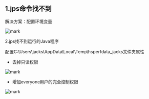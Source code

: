 ## 1.jps命令找不到

解决方案：配置环境变量

![mark](http://cdn.jayh.club/blog/20200914/yTI4o5jWiiOX.png?imageslim)



2.jps找不到运行的Java程序

配置C:\Users\jacks\AppData\Local\Temp\hsperfdata_jacks文件夹属性

- 去掉只读权限

![mark](http://cdn.jayh.club/blog/20200914/2huQHkPi2nqU.png?imageslim)

- 增加everyone用户的完全控制权限

![mark](http://cdn.jayh.club/blog/20200914/E7hiYdimBN47.png?imageslim)